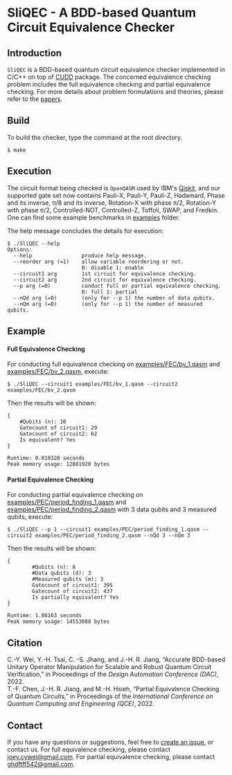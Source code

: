 # SliQEC - A BDD-based Quantum Circuit Equivalence Checker

## Introduction
`SliQEC` is a BDD-based quantum circuit equivalence checker implemented in C/C++ on top of [CUDD](http://web.mit.edu/sage/export/tmp/y/usr/share/doc/polybori/cudd/cuddIntro.html) package. 
The concerned equivalence checking problem includes the full equivalence checking and partial equivalence checking.
For more details about problem formulations and theories, please refer to the [papers](##Citation).

## Build
To build the checker, type the command at the root directory.
```
$ make
```

## Execution
The circuit format being checked is `OpenQASM` used by IBM's [Qiskit](https://github.com/Qiskit/qiskit), and our supported gate set now contains Pauli-X, Pauli-Y, Pauli-Z, Hadamard, Phase and its inverse, π/8 and its inverse, Rotation-X with phase π/2, Rotation-Y with phase π/2, Controlled-NOT, Controlled-Z, Toffoli, SWAP, and Fredkin. One can find some example benchmarks in [examples](https://github.com/NTU-ALComLab/SliQEC/tree/main/examples) folder.

The help message concludes the details for execution:

``` 
$ ./SliQEC --help
Options:
  --help                produce help message.
  --reorder arg (=1)    allow variable reordering or not.
                        0: disable 1: enable
  --circuit1 arg        1st circuit for equivalence checking.
  --circuit2 arg        2nd circuit for equivalence checking.
  --p arg (=0)          conduct full or partial equivalence checking.
                        0: full 1: partial
  --nQd arg (=0)        (only for --p 1) the number of data qubits.
  --nQm arg (=0)        (only for --p 1) the number of measured qubits.
```

## Example
#### Full Equivalence Checking
For conducting full equivalence checking on [examples/FEC/bv_1.qasm](https://github.com/NTU-ALComLab/SliQEC/blob/main/examples/FEC/bv_1.qasm) and [examples/FEC/bv_2.qasm](https://github.com/NTU-ALComLab/SliQEC/blob/main/examples/FEC/bv_2.qasm), execute:
``` commandline
$ ./SliQEC --circuit1 examples/FEC/bv_1.qasm --circuit2 examples/FEC/bv_2.qasm
```
Then the results will be shown:
``` 
{
	#Qubits (n): 10
	Gatecount of circuit1: 29
	Gatecount of circuit2: 62
	Is equivalent? Yes
}

Runtime: 0.019328 seconds
Peak memory usage: 12881920 bytes
```

#### Partial Equivalence Checking
For conducting partial equivalence checking on [examples/PEC/period_finding_1.qasm](https://github.com/NTU-ALComLab/SliQEC/blob/main/examples/PEC/period_finding_1.qasm) and [examples/PEC/period_finding_2.qasm](https://github.com/NTU-ALComLab/SliQEC/blob/main/examples/PEC/period_finding_2.qasm) with 3 data qubits and 3 measured qubits, execute:
``` commandline
$ ./SliQEC --p 1 --circuit1 examples/PEC/period_finding_1.qasm --circuit2 examples/PEC/period_finding_2.qasm --nQd 3 --nQm 3
```
Then the results will be shown:
``` 
{
        #Qubits (n): 8
        #Data qubits (d): 3
        #Measured qubits (m): 3
        Gatecount of circuit1: 395
        Gatecount of circuit2: 437
        Is partially equivalent? Yes
}

Runtime: 1.86163 seconds
Peak memory usage: 14553088 bytes
```

## Citation
<summary>
C.-Y. Wei, Y.-H. Tsai, C. -S. Jhang, and J.-H. R. Jiang, “Accurate BDD-based Unitary Operator Manipulation for Scalable and Robust Quantum Circuit Verification,” in Proceedings of the <em>Design Automation Conference (DAC)</em>, 2022.
<summary>
T.-F. Chen, J.-H. R. Jiang, and M.-H. Hsieh, “Partial Equivalence Checking of Quantum Circuits,” in Proceedings of the <em>International Conference on Quantum Computing and Engineering (QCE)</em>, 2022.
</summary>

## Contact
If you have any questions or suggestions, feel free to [create an issue](https://github.com/NTU-ALComLab/SliQEC/issues), or contact us.
For full equivalence checking, please contact joey.cywei@gmail.com.
For partial equivalence checking, please contact  ghdftff542@gmail.com.
